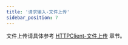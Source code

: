 ```yaml
---
title: '请求输入-文件上传'
sidebar_position: 7
---
```


文件上传请具体参考 [HTTPClient-文件上传](output/goframe-v1.14-md/WEB服务开发/HTTPClient/HTTPClient-文件上传) 章节。